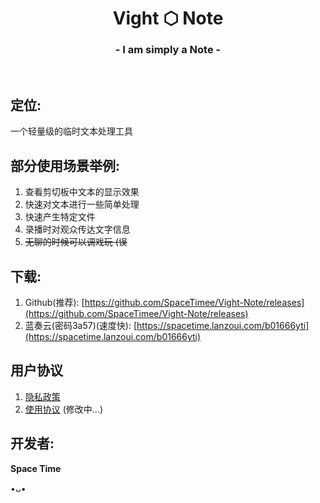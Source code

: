 <h1 align="center">Vight ⬡ Note</h1>
<h3 align="center">- I am simply a Note -</h3>
</br>

## 定位:
一个轻量级的临时文本处理工具

## 部分使用场景举例:
1. 查看剪切板中文本的显示效果
2. 快速对文本进行一些简单处理
3. 快速产生特定文件
4. 录播时对观众传达文字信息
5. ~~无聊的时候可以调戏玩 (误~~

## 下载:
1. Github(推荐): [https://github.com/SpaceTimee/Vight-Note/releases](https://github.com/SpaceTimee/Vight-Note/releases)
2. 蓝奏云(密码3a57)(速度快): [https://spacetime.lanzoui.com/b01666yti](https://spacetime.lanzoui.com/b01666yti)

## 用户协议
1. [隐私政策](https://thoughts.teambition.com/share/609fd36543b2b70046b09b06#title=Vight_Note_隐私政策)
2. [使用协议]() (修改中...)

## 开发者:
**Space Time**

•ᴗ•
